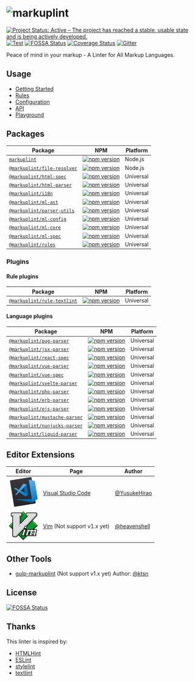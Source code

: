 # ![markuplint](https://cdn.rawgit.com/YusukeHirao/markuplint/HEAD/media/logo-v.svg)

[![Project Status: Active – The project has reached a stable, usable state and is being actively developed.](https://www.repostatus.org/badges/latest/active.svg)](https://www.repostatus.org/#active)
[![Test](https://github.com/markuplint/markuplint/workflows/Test/badge.svg?branch=master)](https://github.com/markuplint/markuplint/actions?query=workflow%3ATest)
[![FOSSA Status](https://app.fossa.io/api/projects/git%2Bgithub.com%2Fmarkuplint%2Fmarkuplint.svg?type=shield)](https://app.fossa.io/projects/git%2Bgithub.com%2Fmarkuplint%2Fmarkuplint?ref=badge_shield)
[![Coverage Status](https://coveralls.io/repos/github/markuplint/markuplint/badge.svg?branch=master)](https://coveralls.io/github/markuplint/markuplint?branch=master)
[![Gitter](https://badges.gitter.im/markuplint/community.svg)](https://gitter.im/markuplint/community?utm_source=badge&utm_medium=badge&utm_campaign=pr-badge)

Peace of mind in your markup - A Linter for All Markup Languages.

## Usage

-   [Getting Started](https://markuplint.dev/getting-started)
-   [Rules](https://markuplint.dev/rules)
-   [Configuration](https://markuplint.dev/configuration)
-   [API](https://markuplint.dev/api-docs)
-   [Playground](https://playground.markuplint.dev/)

## Packages

| Package                                                             | NPM                                                                                                                                   | Platform  |
| ------------------------------------------------------------------- | ------------------------------------------------------------------------------------------------------------------------------------- | --------- |
| [`markuplint`](./packages/markuplint)                               | [![npm version](https://badge.fury.io/js/markuplint.svg)](https://badge.fury.io/js/markuplint)                                        | Node.js   |
| [`@markuplint/file-resolver`](./packages/@markuplint/file-resolver) | [![npm version](https://badge.fury.io/js/%40markuplint%2Ffile-resolver.svg)](https://www.npmjs.com/package/@markuplint/file-resolver) | Node.js   |
| [`@markuplint/html-spec`](./packages/@markuplint/html-spec)         | [![npm version](https://badge.fury.io/js/%40markuplint%2Fhtml-spec.svg)](https://badge.fury.io/js/%40markuplint%2Fhtml-spec)          | Universal |
| [`@markuplint/html-parser`](./packages/@markuplint/html-parser)     | [![npm version](https://badge.fury.io/js/%40markuplint%2Fhtml-parser.svg)](https://badge.fury.io/js/%40markuplint%2Fhtml-parser)      | Universal |
| [`@markuplint/i18n`](./packages/@markuplint/i18n)                   | [![npm version](https://badge.fury.io/js/%40markuplint%2Fi18n.svg)](https://badge.fury.io/js/%40markuplint%2Fi18n)                    | Universal |
| [`@markuplint/ml-ast`](./packages/@markuplint/ml-ast)               | [![npm version](https://badge.fury.io/js/%40markuplint%2Fml-ast.svg)](https://badge.fury.io/js/%40markuplint%2Fml-ast)                | Universal |
| [`@markuplint/parser-utils`](./packages/@markuplint/parser-utils)   | [![npm version](https://badge.fury.io/js/%40markuplint%2Fparser-utils.svg)](https://badge.fury.io/js/%40markuplint%2Fparser-utils)    | Universal |
| [`@markuplint/ml-config`](./packages/@markuplint/ml-config)         | [![npm version](https://badge.fury.io/js/%40markuplint%2Fml-config.svg)](https://badge.fury.io/js/%40markuplint%2Fml-config)          | Universal |
| [`@markuplint/ml-core`](./packages/@markuplint/ml-core)             | [![npm version](https://badge.fury.io/js/%40markuplint%2Fml-core.svg)](https://badge.fury.io/js/%40markuplint%2Fml-core)              | Universal |
| [`@markuplint/ml-spec`](./packages/@markuplint/ml-spec)             | [![npm version](https://badge.fury.io/js/%40markuplint%2Fml-spec.svg)](https://badge.fury.io/js/%40markuplint%2Fml-spec)              | Universal |
| [`@markuplint/rules`](./packages/@markuplint/rules)                 | [![npm version](https://badge.fury.io/js/%40markuplint%2Frules.svg)](https://badge.fury.io/js/%40markuplint%2Frules)                  | Universal |

### Plugins

#### Rule plugins

| Package                                                             | NPM                                                                                                                                   | Platform  |
| ------------------------------------------------------------------- | ------------------------------------------------------------------------------------------------------------------------------------- | --------- |
| [`@markuplint/rule-textlint`](./packages/@markuplint/rule-textlint) | [![npm version](https://badge.fury.io/js/%40markuplint%2Frule-textlint.svg)](https://www.npmjs.com/package/@markuplint/rule-textlint) | Universal |

#### Language plugins

| Package                                                                 | NPM                                                                                                                                       | Platform  |
| ----------------------------------------------------------------------- | ----------------------------------------------------------------------------------------------------------------------------------------- | --------- |
| [`@markuplint/pug-parser`](./packages/@markuplint/pug-parser)           | [![npm version](https://badge.fury.io/js/%40markuplint%2Fpug-parser.svg)](https://www.npmjs.com/package/@markuplint/pug-parser)           | Universal |
| [`@markuplint/jsx-parser`](./packages/@markuplint/jsx-parser)           | [![npm version](https://badge.fury.io/js/%40markuplint%2Fjsx-parser.svg)](https://www.npmjs.com/package/@markuplint/jsx-parser)           | Universal |
| [`@markuplint/react-spec`](./packages/@markuplint/react-spec)           | [![npm version](https://badge.fury.io/js/%40markuplint%2Freact-spec.svg)](https://www.npmjs.com/package/@markuplint/react-spec)           | Universal |
| [`@markuplint/vue-parser`](./packages/@markuplint/vue-parser)           | [![npm version](https://badge.fury.io/js/%40markuplint%2Fvue-parser.svg)](https://www.npmjs.com/package/@markuplint/vue-parser)           | Universal |
| [`@markuplint/vue-spec`](./packages/@markuplint/vue-spec)               | [![npm version](https://badge.fury.io/js/%40markuplint%2Fvue-spec.svg)](https://www.npmjs.com/package/@markuplint/vue-spec)               | Universal |
| [`@markuplint/svelte-parser`](./packages/@markuplint/svelte-parser)     | [![npm version](https://badge.fury.io/js/%40markuplint%2Fsvelte-parser.svg)](https://www.npmjs.com/package/@markuplint/svelte-parser)     | Universal |
| [`@markuplint/php-parser`](./packages/@markuplint/php-parser)           | [![npm version](https://badge.fury.io/js/%40markuplint%2Fphp-parser.svg)](https://www.npmjs.com/package/@markuplint/php-parser)           | Universal |
| [`@markuplint/erb-parser`](./packages/@markuplint/erb-parser)           | [![npm version](https://badge.fury.io/js/%40markuplint%2Ferb-parser.svg)](https://www.npmjs.com/package/@markuplint/erb-parser)           | Universal |
| [`@markuplint/ejs-parser`](./packages/@markuplint/ejs-parser)           | [![npm version](https://badge.fury.io/js/%40markuplint%2Fejs-parser.svg)](https://www.npmjs.com/package/@markuplint/ejs-parser)           | Universal |
| [`@markuplint/mustache-parser`](./packages/@markuplint/mustache-parser) | [![npm version](https://badge.fury.io/js/%40markuplint%2Fmustache-parser.svg)](https://www.npmjs.com/package/@markuplint/mustache-parser) | Universal |
| [`@markuplint/nunjucks-parser`](./packages/@markuplint/nunjucks-parser) | [![npm version](https://badge.fury.io/js/%40markuplint%2Fnunjucks-parser.svg)](https://www.npmjs.com/package/@markuplint/nunjucks-parser) | Universal |
| [`@markuplint/liquid-parser`](./packages/@markuplint/liquid-parser)     | [![npm version](https://badge.fury.io/js/%40markuplint%2Fliquid-parser.svg)](https://www.npmjs.com/package/@markuplint/liquid-parser)     | Universal |

## Editor Extensions

| Editor                                                                                                                                                                                 | Page                                                                                                    | Author                                         |
| -------------------------------------------------------------------------------------------------------------------------------------------------------------------------------------- | ------------------------------------------------------------------------------------------------------- | ---------------------------------------------- |
| <a href="https://marketplace.visualstudio.com/items?itemName=yusukehirao.vscode-markuplint"><img src="media/vscode.png" width="75" alt="Visual Studio Code: markuplint extension"></a> | [Visual Studio Code](https://marketplace.visualstudio.com/items?itemName=yusukehirao.vscode-markuplint) | [@YusukeHirao](https://github.com/YusukeHirao) |
| <a href="https://github.com/heavenshell/vim-markuplint"><img src="media/vim.png" width="75" alt="Vim: markuplint plugin"></a>                                                          | [Vim](https://github.com/heavenshell/vim-markuplint) (Not support v1.x yet)                             | [@heavenshell](https://github.com/heavenshell) |

## Other Tools

-   [gulp-markuplint](https://github.com/oro-oss/gulp-markuplint) (Not support v1.x yet) Author: [@ktsn](https://twitter.com/ktsn)

## License

[![FOSSA Status](https://app.fossa.io/api/projects/git%2Bgithub.com%2Fmarkuplint%2Fmarkuplint.svg?type=large)](https://app.fossa.io/projects/git%2Bgithub.com%2Fmarkuplint%2Fmarkuplint?ref=badge_large)

## Thanks

This linter is inspired by:

-   [HTMLHint](https://htmlhint.com/)
-   [ESLint](https://eslint.org/)
-   [stylelint](https://stylelint.io/)
-   [textlint](https://textlint.github.io/)
